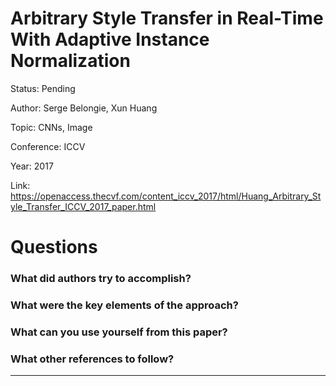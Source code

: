 # Arbitrary Style Transfer in Real-Time With Adaptive Instance Normalization
Status: Pending

Author: Serge Belongie, Xun Huang

Topic: CNNs, Image 

Conference: ICCV

Year: 2017

Link: https://openaccess.thecvf.com/content_iccv_2017/html/Huang_Arbitrary_Style_Transfer_ICCV_2017_paper.html

# Questions

### What did authors try to accomplish?

### What were the key elements of the approach?

### What can you use yourself from this paper?

### What other references to follow?

---
